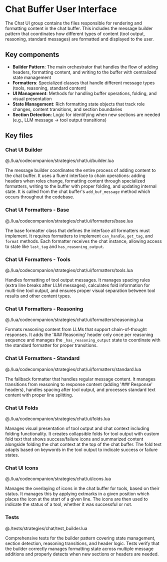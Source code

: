 # Chat Buffer User Interface

The Chat UI group contains the files responsible for rendering and formatting content in the chat buffer. This includes the message builder pattern that coordinates how different types of content (tool output, reasoning, standard messages) are formatted and displayed to the user.

## Key components

- **Builder Pattern**: The main orchestrator that handles the flow of adding headers, formatting content, and writing to the buffer with centralized state management
- **Formatters**: Specialized classes that handle different message types (tools, reasoning, standard content)
- **UI Management**: Methods for handling buffer operations, folding, and visual presentation
- **State Management**: Rich formatting state objects that track role changes, content transitions, and section boundaries
- **Section Detection**: Logic for identifying when new sections are needed (e.g., LLM message → tool output transitions)

## Key files

### Chat UI Builder

@./lua/codecompanion/strategies/chat/ui/builder.lua

The message builder coordinates the entire process of adding content to the chat buffer. It uses a fluent interface to chain operations: adding headers when roles change, formatting content through specialized formatters, writing to the buffer with proper folding, and updating internal state. It is called from the chat buffer's `add_buf_message` method which occurs throughout the codebase.

### Chat UI Formatters - Base

@./lua/codecompanion/strategies/chat/ui/formatters/base.lua

The base formatter class that defines the interface all formatters must implement. It requires formatters to implement `can_handle`, `get_tag`, and `format` methods. Each formatter receives the chat instance, allowing access to state like `last_tag` and `has_reasoning_output`.

### Chat UI Formatters - Tools

@./lua/codecompanion/strategies/chat/ui/formatters/tools.lua

Handles formatting of tool output messages. It manages spacing rules (extra line breaks after LLM messages), calculates fold information for multi-line tool output, and ensures proper visual separation between tool results and other content types.

### Chat UI Formatters - Reasoning

@./lua/codecompanion/strategies/chat/ui/formatters/reasoning.lua

Formats reasoning content from LLMs that support chain-of-thought responses. It adds the '### Reasoning' header only once per reasoning sequence and manages the `_has_reasoning_output` state to coordinate with the standard formatter for proper transitions.

### Chat UI Formatters - Standard

@./lua/codecompanion/strategies/chat/ui/formatters/standard.lua

The fallback formatter that handles regular message content. It manages transitions from reasoning to response content (adding '### Response' headers), handles spacing after tool output, and processes standard text content with proper line splitting.

### Chat UI Folds

@./lua/codecompanion/strategies/chat/ui/folds.lua

Manages visual presentation of tool output and chat context including folding functionality. It creates collapsible folds for tool output with custom fold text that shows success/failure icons and summarized content alongside folding the chat context at the top of the chat buffer. The fold text adapts based on keywords in the tool output to indicate success or failure states.

### Chat UI Icons

@./lua/codecompanion/strategies/chat/ui/icons.lua

Manages the overlaying of icons in the chat buffer for tools, based on their status. It manages this by applying extmarks in a given position which places the icon at the start of a given line. The icons are then used to indicate the status of a tool, whether it was successful or not.

### Tests

@./tests/strategies/chat/test_builder.lua

Comprehensive tests for the builder pattern covering state management, section detection, reasoning transitions, and header logic. Tests verify that the builder correctly manages formatting state across multiple message additions and properly detects when new sections or headers are needed.
